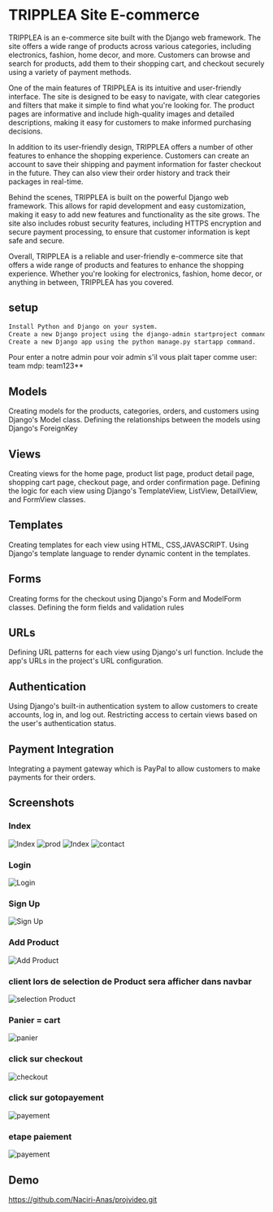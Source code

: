 
# TRIPPLEA Site E-commerce

TRIPPLEA is an e-commerce site built with the Django web framework. The site offers a wide range of products across various categories, including electronics, fashion, home decor, and more. Customers can browse and search for products, add them to their shopping cart, and checkout securely using a variety of payment methods.

One of the main features of TRIPPLEA is its intuitive and user-friendly interface. The site is designed to be easy to navigate, with clear categories and filters that make it simple to find what you're looking for. The product pages are informative and include high-quality images and detailed descriptions, making it easy for customers to make informed purchasing decisions.

In addition to its user-friendly design, TRIPPLEA offers a number of other features to enhance the shopping experience. Customers can create an account to save their shipping and payment information for faster checkout in the future. They can also view their order history and track their packages in real-time.

Behind the scenes, TRIPPLEA is built on the powerful Django web framework. This allows for rapid development and easy customization, making it easy to add new features and functionality as the site grows. The site also includes robust security features, including HTTPS encryption and secure payment processing, to ensure that customer information is kept safe and secure.

Overall, TRIPPLEA is a reliable and user-friendly e-commerce site that offers a wide range of products and features to enhance the shopping experience. Whether you're looking for electronics, fashion, home decor, or anything in between, TRIPPLEA has you covered.
## setup

```bash
Install Python and Django on your system.
Create a new Django project using the django-admin startproject command.
Create a new Django app using the python manage.py startapp command.
```
Pour enter a notre admin pour voir admin s'il vous plait taper comme
user: team
mdp: team123**
    
## Models
Creating models for the products, categories, orders, and customers using Django's Model class.
Defining the relationships between the models using Django's ForeignKey
## Views
Creating views for the home page, product list page, product detail page, shopping cart page, checkout page, and order confirmation page.
Defining the logic for each view using Django's TemplateView, ListView, DetailView, and FormView classes.
## Templates
Creating templates for each view using HTML, CSS,JAVASCRIPT.
Using Django's template language to render dynamic content in the templates.

## Forms
Creating forms for the checkout using Django's Form and ModelForm classes.
Defining the form fields and validation rules
## URLs
Defining URL patterns for each view using Django's url function.
Include the app's URLs in the project's URL configuration.
## Authentication
Using Django's built-in authentication system to allow customers to create accounts, log in, and log out.
Restricting access to certain views based on the user's authentication status.
## Payment Integration
Integrating a payment gateway which is PayPal to allow customers to make payments for their orders.
## Screenshots
### Index

![Index](https://github.com/Naciri-Anas/sss/blob/main/s1.png?raw=true)
![prod](https://github.com/Naciri-Anas/sss/blob/main/s2.png?raw=true)
![Index](https://github.com/Naciri-Anas/sss/blob/main/s3.png?raw=true)
![contact](https://github.com/Naciri-Anas/sss/blob/main/s4.png?raw=true)

### Login
![Login](https://github.com/Naciri-Anas/sss/blob/main/s5.png?raw=true)
### Sign Up
![Sign Up](https://github.com/Naciri-Anas/sss/blob/main/s6.png?raw=true)
### Add Product
![Add Product](https://github.com/Naciri-Anas/sss/blob/main/s11.png?raw=true)
### client lors de selection de Product sera afficher dans navbar
![selection Product](https://github.com/Naciri-Anas/sss/blob/main/s7.png?raw=true)
### Panier = cart
![panier](https://github.com/Naciri-Anas/sss/blob/main/s8.png?raw=true)
### click sur checkout
![checkout](https://github.com/Naciri-Anas/sss/blob/main/s9.png?raw=true)
### click sur gotopayement
![payement](https://github.com/Naciri-Anas/sss/blob/main/s10.png?raw=true)
### etape paiement
![payement](https://github.com/Naciri-Anas/sss/blob/main/ssss.png?raw=true)












## Demo
https://github.com/Naciri-Anas/projvideo.git
